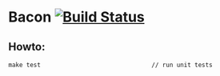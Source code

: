 # Bacon [![Build Status](https://travis-ci.org/spike-force-1-bacon-evaluators/bacon.svg?branch=master)](https://travis-ci.org/spike-force-1-bacon-evaluators/bacon)

## Howto:
```
make test                               // run unit tests
```
